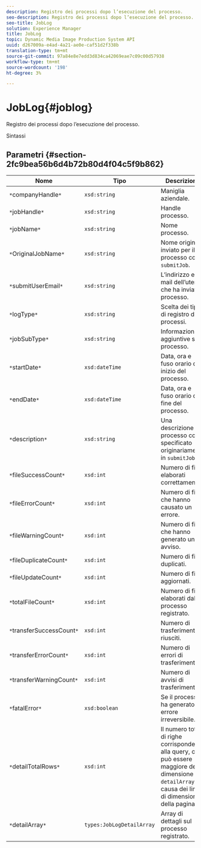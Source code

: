 ```yaml
---
description: Registro dei processi dopo l’esecuzione del processo.
seo-description: Registro dei processi dopo l’esecuzione del processo.
seo-title: JobLog
solution: Experience Manager
title: JobLog
topic: Dynamic Media Image Production System API
uuid: d267009a-e4ad-4a21-ae0e-caf51d2f338b
translation-type: tm+mt
source-git-commit: 97a84e8e7edd3d834ca42069eae7c09c00d57938
workflow-type: tm+mt
source-wordcount: '198'
ht-degree: 3%

---
```



# JobLog{#joblog}

Registro dei processi dopo l’esecuzione del processo.

Sintassi

## Parametri {#section-2fc9bea56b6d4b72b80d4f04c5f9b862}

| Nome | Tipo | Descrizione |
|---|---|---|
| `*`companyHandle`*` | `xsd:string` | Maniglia aziendale. |
| `*`jobHandle`*` | `xsd:string` | Handle processo. |
| `*`jobName`*` | `xsd:string` | Nome processo. |
| `*`OriginalJobName`*` | `xsd:string` | Nome originale inviato per il processo con `submitJob`. |
| `*`submitUserEmail`*` | `xsd:string` | L’indirizzo e-mail dell’utente che ha inviato il processo. |
| `*`logType`*` | `xsd:string` | Scelta dei tipi di registro dei processi. |
| `*`jobSubType`*` | `xsd:string` | Informazioni aggiuntive sul processo. |
| `*`startDate`*` | `xsd:dateTime` | Data, ora e fuso orario di inizio del processo. |
| `*`endDate`*` | `xsd:dateTime` | Data, ora e fuso orario di fine del processo. |
| `*`description`*` | `xsd:string` | Una descrizione del processo come specificato originariamente in `submitJob`. |
| `*`fileSuccessCount`*` | `xsd:int` | Numero di file elaborati correttamente. |
| `*`fileErrorCount`*` | `xsd:int` | Numero di file che hanno causato un errore. |
| `*`fileWarningCount`*` | `xsd:int` | Numero di file che hanno generato un avviso. |
| `*`fileDuplicateCount`*` | `xsd:int` | Numero di file duplicati. |
| `*`fileUpdateCount`*` | `xsd:int` | Numero di file aggiornati. |
| `*`totalFileCount`*` | `xsd:int` | Numero di file elaborati dal processo registrato. |
| `*`transferSuccessCount`*` | `xsd:int` | Numero di trasferimenti riusciti. |
| `*`transferErrorCount`*` | `xsd:int` | Numero di errori di trasferimento. |
| `*`transferWarningCount`*` | `xsd:int` | Numero di avvisi di trasferimento. |
| `*`fatalError`*` | `xsd:boolean` | Se il processo ha generato un errore irreversibile. |
| `*`detailTotalRows`*` | `xsd:int` | Il numero totale di righe corrispondenti alla query, che può essere maggiore della dimensione di `detailArray` a causa dei limiti di dimensione della pagina. |
| `*`detailArray`*` | `types:JobLogDetailArray` | Array di dettagli sul processo registrato. |

